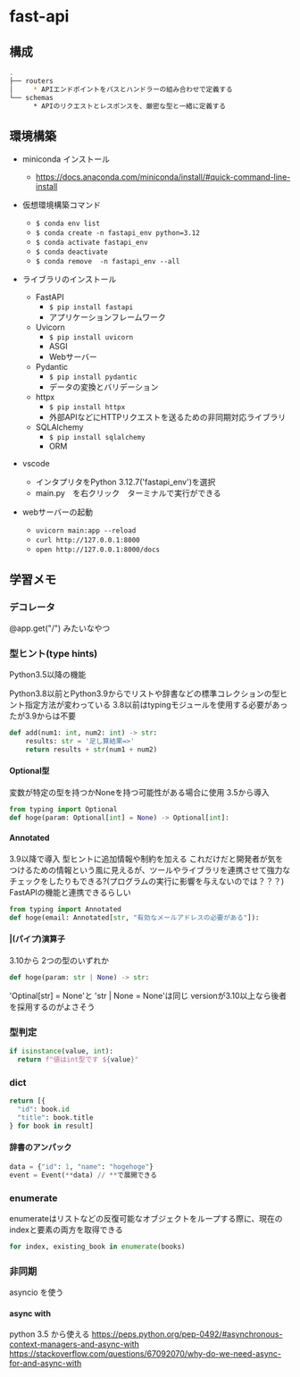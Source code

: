# fast-api
## 構成
```bash
.
├── routers
│     * APIエンドポイントをパスとハンドラーの組み合わせで定義する
└── schemas
      * APIのリクエストとレスポンスを、厳密な型と一緒に定義する
```

## 環境構築
* miniconda インストール
  * https://docs.anaconda.com/miniconda/install/#quick-command-line-install
* 仮想環境構築コマンド
  * `$ conda env list`
  * `$ conda create -n fastapi_env python=3.12`
  * `$ conda activate fastapi_env`
  * `$ conda deactivate`
  * `$ conda remove  -n fastapi_env --all`
* ライブラリのインストール
  * FastAPI
    * `$ pip install fastapi`
    * アプリケーションフレームワーク
  * Uvicorn
    * `$ pip install uvicorn`
    * ASGI
    * Webサーバー 
  * Pydantic
    * `$ pip install pydantic`
    * データの変換とバリデーション
  * httpx
    * `$ pip install httpx`
    * 外部APIなどにHTTPリクエストを送るための非同期対応ライブラリ
  * SQLAlchemy
    * `$ pip install sqlalchemy`
    * ORM


* vscode
  * インタプリタをPython 3.12.7('fastapi_env')を選択
  * main.py　を右クリック　ターミナルで実行ができる
* webサーバーの起動
  * `uvicorn main:app --reload`
  * `curl http://127.0.0.1:8000`
  * `open http://127.0.0.1:8000/docs`

## 学習メモ
### デコレータ
@app.get("/") みたいなやつ

### 型ヒント(type hints)
Python3.5以降の機能

Python3.8以前とPython3.9からでリストや辞書などの標準コレクションの型ヒント指定方法が変わっている
3.8以前はtypingモジュールを使用する必要があったが3.9からは不要

```python
def add(num1: int, num2: int) -> str:
    results: str = '足し算結果=>'
    return results + str(num1 + num2) 
```

#### Optional型
変数が特定の型を持つかNoneを持つ可能性がある場合に使用
3.5から導入

```python
from typing import Optional
def hoge(param: Optional[int] = None) -> Optional[int]:
```

#### Annotated
3.9以降で導入
型ヒントに追加情報や制約を加える
これだけだと開発者が気をつけるための情報という風に見えるが、ツールやライブラリを連携させて強力なチェックをしたりもできる?(プログラムの実行に影響を与えないのでは？？？) FastAPIの機能と連携できるらしい

```python
from typing import Annotated
def hoge(email: Annotated[str, "有効なメールアドレスの必要がある"]):
```

#### |(パイプ)演算子
3.10から
2つの型のいずれか

```python
def hoge(param: str | None) -> str:
```

'Optinal[str] = None'と 'str | None = None'は同じ
versionが3.10以上なら後者を採用するのがよさそう

### 型判定
```python
if isinstance(value, int):
  return f"値はint型です ${value}"
```

### dict
```python
return [{
  "id": book.id
  "title": book.title
} for book in result]
```

#### 辞書のアンパック
```python
data = {"id": 1, "name": "hogehoge"}
event = Event(**data) // **で展開できる
```

### enumerate
enumerateはリストなどの反復可能なオブジェクトをループする際に、現在のindexと要素の両方を取得できる
```python
for index, existing_book in enumerate(books)
```

### 非同期
asyncio を使う
#### async with
python 3.5 から使える
https://peps.python.org/pep-0492/#asynchronous-context-managers-and-async-with
https://stackoverflow.com/questions/67092070/why-do-we-need-async-for-and-async-with

